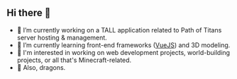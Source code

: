 ## Hi there 👋

- 🔭 I’m currently working on a TALL application related to Path of Titans server hosting & management.
- 🌱 I’m currently learning front-end frameworks ([VueJS](https://vuejs.org/)) and 3D modeling.
- 👀 I'm interested in working on web development projects, world-building projects, or all that's Minecraft-related.
- 🐉 Also, dragons.

<!--
**Yldales/Yldales** is a ✨ _special_ ✨ repository because its `README.md` (this file) appears on your GitHub profile.

Here are some ideas to get you started:

- 🔭 I’m currently working on ...
- 🌱 I’m currently learning ...
- 👯 I’m looking to collaborate on ...
- 🤔 I’m looking for help with ...
- 💬 Ask me about ...
- 📫 How to reach me: ...
- 😄 Pronouns: ...
- ⚡ Fun fact: ...
-->
